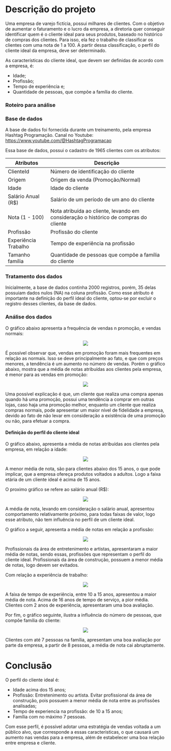# Descrição do projeto

Uma empresa de varejo fictícia, possui milhares de clientes. Com o objetivo de aumentar o faturamento e o lucro da empresa, a diretoria quer conseguir identificar quem é o cliente ideal para seus produtos, baseado no histórico de compras dos clientes. Para isso, ela fez o trabalho de classificar os clientes com uma nota de 1 a 100. A partir dessa classificação, o perfil do cliente ideal da empresa, deve ser determinado.


As características do cliente ideal, que devem ser definidas de acordo com a empresa, é:
* Idade;
* Profissão;
* Tempo de experiência e;
* Quantidade de pessoas, que compõe a família do cliente.

 ### Roteiro para análise


 ### Base de dados

 A base de dados foi fornecida durante um treinamento, pela empresa Hashtag Programação.
 Canal no Youtube: https://www.youtube.com/@HashtagProgramacao

 Essa base de dados, possui o cadastro de 1965 clientes com os atributos:

| **Atributos** | **Descrição** |
| ------------------- | ------------------- |
| ClienteId | Número de identificação do cliente |
| Origem | Origem da venda (Promoção/Normal) |
| Idade | Idade do cliente |
| Salário Anual (R$) | Salário de um período de um ano do cliente |
| Nota (1 - 100) | Nota atribuída ao cliente, levando em consideração o histórico de compras do cliente |
| Profissão | Profissão do cliente |
| Experiência Trabalho | Tempo de experiência na profissão |
| Tamanho família | Quantidade de pessoas que compõe a família do cliente |


### Tratamento dos dados

Inicialmente, a base de dados continha 2000 registros, porém, 35 delas possuiam dados nulos (NA) na coluna profissão. Como esse atributo é importante na definição do perfil ideal do cliente, optou-se por excluir o registro desses clientes, da base de dados.

### Análise dos dados

O gráfico abaixo apresenta a frequência de vendas n promoção, e vendas normais:  


<div align="center">
<img src="img/origem.png" />
</div>


É possível observar que, vendas em promoção foram mais frequentes em relação as normais. Isso se deve principalmente ao fato, e que com preços menores, a tendência é um aumento no número de vendas. Porém o gráfico abaixo, mostra que a média de notas atribuídas aos clientes pela empresa, é menor para as vendas em promoção:

<div align="center">
<img src="img/newplot (1).png" />
</div>

Uma possível explicação é que, um cliente que realiza uma compra apenas quando há uma promoção, possui uma tendência a comprar em outras lojas, caso haja uma promoção melhor, enquanto um cliente que realiza compras normais, pode apresentar um maior nível de fidelidade a empresa, devido ao fato de não levar em consideração a existência de uma promoção ou não, para efetuar a compra.

#### Definição do perfil do cliente ideal

O gráfico abaixo, apresenta a média de notas atribuídas aos clientes pela empresa, em relação a idade:
<div align="center">
<img src="img/newplot (2).png" />
</div>

A menor média de nota, são para clientes abaixo dos 15 anos, o que pode implicar, que a empresa ofereça produtos voltados a adultos. Logo a faixa etária de um cliente ideal é acima de 15 anos.

O proximo gráfico se refere ao salário anual (R$):
<div align="center">
<img src="img/newplot (3).png" />
</div>

A média de nota, levando em consideração o salário anual, apresentou comportamento relativamente próximo, para todas faixas de valor, logo esse atributo, não tem influência no perfil de um cliente ideal.

O gráfico a seguir, apresenta a média de notas em relação a profissão:
<div align="center">
<img src="img/newplot (5).png" />
</div>

Profissionais da área de entretenimento e artistas, apresentaram a maior média de notas, sendo essas, profissões que representam o perfil do cliente ideal. Profissionais da área de construção, possuem a menor média de notas, logo devem ser evitados.

Com relação a experiência de trabalho:
<div align="center">
<img src="img/newplot (6).png" />
</div>

A faixa de tempo de experiência, entre 10 a 15 anos, apresentou a maior média de nota. Acima de 16 anos de tempo de serviço, a pior média. Clientes com 2 anos de experiência, apresentaram uma boa avaliação.

Por fim, o gráfico seguinte, ilustra a influência do número de pessoas, que compõe  família do cliente:
<div align="center">
<img src="img/newplot (7).png" />
</div>

Clientes com até 7 pessoas na família, apresentam uma boa avaliação por parte da empresa, a partir de 8 pessoas, a média de nota cai abruptamente.

# Conclusão

O perfil do cliente ideal é:
* Idade acima dos 15 anos;
* Profissão: Entretenimento ou artista. Evitar profissional da área de construção, pois possuem a menor média de nota entre as profissões analisadas;
* Tempo de experiencia na profissão: de 10 a 15 anos;
* Família com no máximo 7 pessoas.

Com esse perfil, é possível adotar uma estratégia de vendas voltada a um público alvo, que corresponde a essas caracteristicas, o que causará um aumento nas vendas para a empresa, além de estabelecer uma boa relação entre empresa e cliente.
